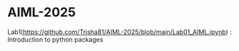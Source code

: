 # AIML-2025
Lab1(https://github.com/Trisha81/AIML-2025/blob/main/Lab01_AIML.ipynb) : Introduction to python packages
